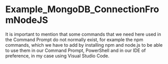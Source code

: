 # Example_MongoDB_ConnectionFromNodeJS
It is important to mention that some commands that we need here used in the Command Prompt do not normally exist, 
for example the npm commands, which we have to add by installing npm and node.js to be able to use them in our Command Prompt, 
PowerShell and in our IDE of preference, in my case using Visual Studio Code.
